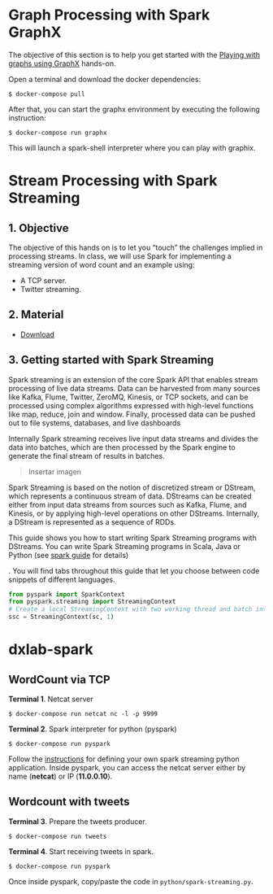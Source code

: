 

# Graph Processing with Spark GraphX


The objective of this section is to help you get started with the [Playing with graphs using GraphX](http://vargas-solar.com/datacentric-sciences/hands-on/graph-processing/) hands-on.

Open a terminal and download the docker dependencies:

`$ docker-compose pull`


After that, you can start the graphx environment by executing the following instruction:

`$ docker-compose run graphx`

This will launch a spark-shell interpreter where you can play with graphix. 


# Stream Processing with Spark Streaming

## 1. Objective
The objective of this hands on is to let you “touch” the challenges implied in processing streams. In class, we will use Spark for implementing a streaming version of word count and an example using:

+ A TCP server.
+ Twitter streaming.


## 2. Material 

- [Download][1]


## 3. Getting started with Spark Streaming


Spark streaming is an extension of the core Spark API that enables stream processing of live data streams. Data can be harvested from many sources like Kafka, Flume, Twitter, ZeroMQ, Kinesis, or TCP sockets, and can be processed using complex algorithms expressed with high-level functions like map, reduce, join and window. Finally, processed data can be pushed out to file systems, databases, and live dashboards 


Internally Spark streaming receives live input data streams and divides the data into batches, which are then processed by the Spark engine to generate the final stream of results in batches. 


> Insertar imagen

Spark Streaming is based on the notion of discretized stream or DStream, which represents a continuous stream of data. DStreams can be created either from input data streams from sources such as Kafka, Flume, and Kinesis, or by applying high-level operations on other DStreams. Internally, a DStream is represented as a sequence of RDDs. 

This guide shows you how to start writing Spark Streaming programs with DStreams. You can write Spark Streaming programs in Scala, Java or Python (see [spark guide][2] for details)

. You will find tabs throughout this guide that let you choose between code snippets of different languages.




``` python
from pyspark import SparkContext
from pyspark.streaming import StreamingContext
# Create a local StreamingContext with two working thread and batch interval of 1 second
ssc = StreamingContext(sc, 1)

```





[1]: https://github.com/javieraespinosa/dxlab-spark 
[2]: https://spark.apache.org/docs/latest/streaming-programming-guide.html










# dxlab-spark


## WordCount via TCP

**Terminal 1**. Netcat server

```$ docker-compose run netcat nc -l -p 9999```

**Terminal 2**. Spark interpreter for python (pyspark)

```$ docker-compose run pyspark```

Follow the [instructions][1] for defining your own spark streaming python application. Inside pyspark, you can access the netcat server either by name (**netcat**) or IP (**11.0.0.10**).


## Wordcount with tweets

**Terminal 3**. Prepare the tweets producer.

```$ docker-compose run tweets```

**Terminal 4**. Start receiving tweets in spark.

```$ docker-compose run pyspark```

Once inside pyspark, copy/paste the code in ```python/spark-streaming.py```.

[1]: https://spark.apache.org/docs/latest/streaming-programming-guide.html















